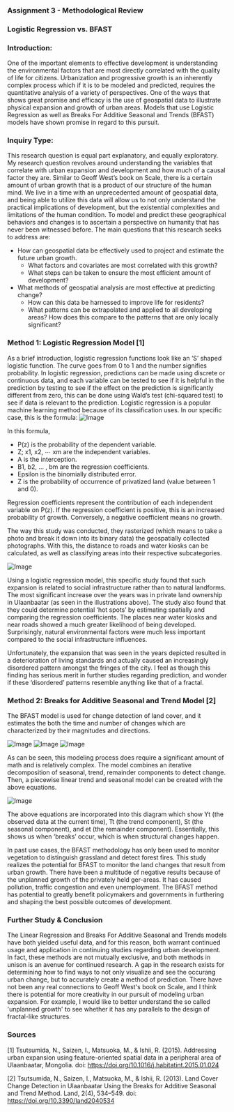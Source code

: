 ### Assignment 3 - Methodological Review
### Logistic Regression vs. BFAST


### Introduction:
One of the important elements to effective development is understanding the environmental factors that are most directly correlated with the quality of life for citizens. Urbanization and progressive growth is an inherently complex process which if it is to be modeled and predicted, requires the quantitative analysis of a variety of perspectives. One of the ways that shows great promise and efficacy is the use of geospatial data to illustrate physical expansion and growth of urban areas. Models that use Logistic Regression as well as Breaks For Additive Seasonal and Trends (BFAST) models have shown promise in regard to this pursuit. 

### Inquiry Type:
This research question is equal part explanatory, and equally exploratory. My research question revolves around understanding the variables that correlate with urban expansion and development and how much of a causal factor they are. Similar to Geoff West’s book on Scale, there is a certain amount of urban growth that is a product of our structure of the human mind. We live in a time with an unprecedented amount of geospatial data, and being able to utilize this data will allow us to not only understand the practical implications of development, but the existential complexities and limitations of the human condition. To model and predict these geographical behaviors and changes is to ascertain a perspective on humanity that has never been witnessed before. 
The main questions that this research seeks to address are:
- How can geospatial data be effectively used to project and estimate the future urban growth. 
  - What factors and covariates are most correlated with this growth?
  - What steps can be taken to ensure the most efficient amount of development?
- What methods of geospatial analysis are most effective at predicting change?
  - How can this data be harnessed to improve life for residents?
  - What patterns can be extrapolated and applied to all developing areas? How does this compare to the patterns that are only locally significant?

### Method 1: Logistic Regression Model [1]
As a brief introduction, logistic regression functions look like an ‘S’ shaped logistic function. The curve goes from 0 to 1 and the number signifies probability. In logistic regression, predictions can be made using discrete or continuous data, and each variable can be tested to see if it is helpful in the prediction by testing to see if the effect on the prediction is significantly different from zero, this can be done using Wald’s test (chi-squared test) to see if data is relevant to the prediction. Logistic regression is a popular machine learning method because of its classification uses. In our specific case, this is the formula:
![Image](Images/LogReg.png)

In this formula, 
- P(z) is the probability of the dependent variable.
- Z; x1, x2, ⋯ xm are the independent variables.
- A is the interception. 
- B1, b2, … , bm are the regression coefficients. 
- Epsilon is the binomially distributed error.  
- Z is the probability of occurrence of privatized land (value between 1 and 0).

Regression coefficients represent the contribution of each independent variable on P(z). 
If the regression coefficient is positive, this is an increased probability of growth. Conversely, a negative coefficient means no growth. 

The way this study was conducted, they rasterized (which means to take a photo and break it down into its binary data) the geospatially collected photographs. With this, the distance to roads and water kiosks can be calculated, as well as classifying areas into their respective subcategories. 

![Image](/Images/TimeChange.png)

Using a logistic regression model, this specific study found that such expansion is related to social infrastructure rather than to natural landforms. The most significant increase over the years was in private land ownership in Ulaanbaatar (as seen in the illustrations above). The study also found that they could determine potential ‘hot spots’ by estimating spatially and comparing the regression coefficients. The places near water kiosks and near roads showed a much greater likelihood of being developed. Surprisingly, natural environmental factors were much less important compared to the social infrastructure influences. 

Unfortunately, the expansion that was seen in the years depicted resulted in a deterioration of living standards and actually caused an increasingly disordered pattern amongst the fringes of the city. I feel as though this finding has serious merit in further studies regarding prediction, and wonder if these ‘disordered’ patterns resemble anything like that of a fractal. 

### Method 2: Breaks for Additive Seasonal and Trend Model [2]
The BFAST model is used for change detection of land cover, and it estimates the both the time and number of changes which are characterized by their magnitudes and directions. 

![Image](/Images/BFAST1.png)
![Image](/Images/BFAST2.png)
![Image](/Images/BFAST3.png)

As can be seen, this modeling process does require a significant amount of math and is relatively complex. The model combines an iterative decomposition of seasonal, trend, remainder components to detect change. Then, a piecewise linear trend and seasonal model can be created with the above equations.

![Image](/Images/BFAST4.png)

The above equations are incorporated into this diagram which show Yt (the observed data at the current time), Tt (the trend component), St (the seasonal component), and et (the remainder component). Essentially, this shows us when ‘breaks’ occur, which is when structural changes happen. 

In past use cases, the BFAST methodology has only been used to monitor vegetation to distinguish grassland and detect forest fires. This study realizes the potential for BFAST to monitor the land changes that result from urban growth. There have been a multitude of negative results because of the unplanned growth of the privately held ger-areas. It has caused pollution, traffic congestion and even unemployment. The BFAST method has potential to greatly benefit policymakers and governments in furthering and shaping the best possible outcomes of development.

### Further Study & Conclusion

The Linear Regression and Breaks For Additive Seasonal and Trends models have both yielded useful data, and for this reason, both warrant continued usage and application in continuing studies regarding urban development. In fact, these methods are not mutually exclusive, and both methods in unison is an avenue for continued research.
A gap in the research exists for determining how to find ways to not only visualize and see the occurang urban change, but to accurately create a method of prediction. There have not been any real connections to Geoff West's book on Scale, and I think there is potential for more creativity in our pursuit of modeling urban expansion. For example, I would like to better understand the so called 'unplanned growth' to see whether it has any parallels to the design of fractal-like structures. 

### Sources

[1] Tsutsumida, N., Saizen, I., Matsuoka, M., & Ishii, R. (2015). Addressing urban expansion using feature-oriented spatial data in a peripheral area of Ulaanbaatar, Mongolia. 
doi: https://doi.org/10.1016/j.habitatint.2015.01.024

[2] Tsutsumida, N., Saizen, I., Matsuoka, M., & Ishii, R. (2013). Land Cover Change Detection in Ulaanbaatar Using the Breaks for Additive Seasonal and Trend Method. Land, 2(4), 534–549. doi: https://doi.org/10.3390/land2040534
